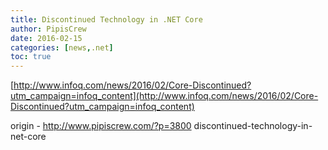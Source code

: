 ```yaml
---
title: Discontinued Technology in .NET Core
author: PipisCrew
date: 2016-02-15
categories: [news,.net]
toc: true
---
```


[http://www.infoq.com/news/2016/02/Core-Discontinued?utm_campaign=infoq_content](http://www.infoq.com/news/2016/02/Core-Discontinued?utm_campaign=infoq_content)

origin - http://www.pipiscrew.com/?p=3800 discontinued-technology-in-net-core